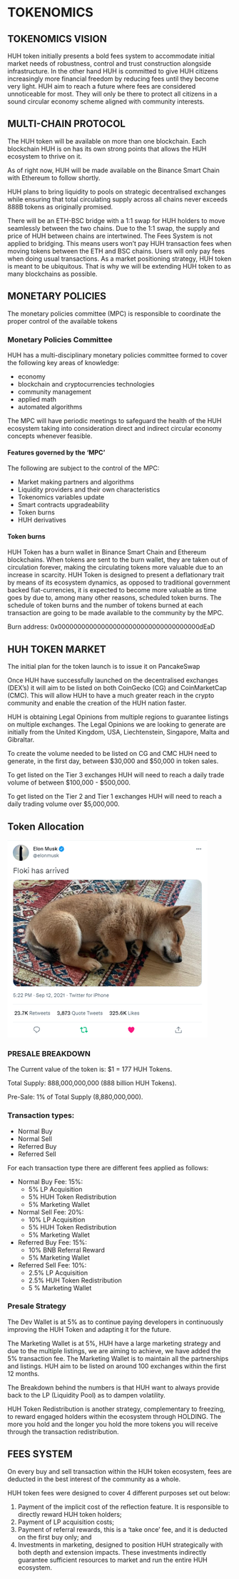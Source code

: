 # TOKENOMICS

## TOKENOMICS VISION

HUH token initially presents a bold fees system to accommodate initial market needs of robustness, control and trust construction alongside infrastructure. In the other hand HUH is committed to give HUH citizens increasingly more financial freedom by reducing fees until they become very light. HUH aim to reach a future where fees are considered unnoticeable for most. They will only be there to protect all citizens in a sound circular economy scheme aligned with community interests.

## MULTI-CHAIN PROTOCOL

The HUH token will be available on more than one blockchain. Each blockchain HUH is on has its own strong points that allows the HUH ecosystem to thrive on it.&#x20;

As of right now, HUH will be made available on the Binance Smart Chain with Ethereum to follow shortly.&#x20;

HUH plans to bring liquidity to pools on strategic decentralised exchanges while ensuring that total circulating supply across all chains never exceeds 888B tokens as originally promised.&#x20;

There will be an ETH-BSC bridge with a 1:1 swap for HUH holders to move seamlessly between the two chains. Due to the 1:1 swap, the supply and price of HUH between chains are intertwined. The Fees System is not applied to bridging. This means users won’t pay HUH transaction fees when moving tokens between the ETH and BSC chains. Users will only pay fees when doing usual transactions. As a market positioning strategy, HUH token is meant to be ubiquitous. That is why we will be extending HUH token to as many blockchains as possible.

## MONETARY POLICIES

The monetary policies committee (MPC) is responsible to coordinate the proper control of the available tokens

### Monetary Policies Committee

HUH has a multi-disciplinary monetary policies committee formed to cover the following key areas of knowledge:&#x20;

* economy&#x20;
* blockchain and cryptocurrencies technologies&#x20;
* community management&#x20;
* applied math&#x20;
* automated algorithms&#x20;

The MPC will have periodic meetings to safeguard the health of the HUH ecosystem taking into consideration direct and indirect circular economy concepts whenever feasible.

#### Features governed by the ‘MPC’

The following are subject to the control of the MPC:&#x20;

* Market making partners and algorithms&#x20;
* Liquidity providers and their own characteristics
* Tokenomics variables update&#x20;
* Smart contracts upgradeability&#x20;
* Token burns&#x20;
* HUH derivatives

#### Token burns

HUH Token has a burn wallet in Binance Smart Chain and Ethereum blockchains. When tokens are sent to the burn wallet, they are taken out of circulation forever, making the circulating tokens more valuable due to an increase in scarcity. HUH Token is designed to present a deflationary trait by means of its ecosystem dynamics, as opposed to traditional government backed fiat-currencies, it is expected to become more valuable as time goes by due to, among many other reasons, scheduled token burns. The schedule of token burns and the number of tokens burned at each transaction are going to be made available to the community by the MPC.&#x20;

Burn address: 0x000000000000000000000000000000000000dEaD

## HUH TOKEN MARKET

The initial plan for the token launch is to issue it on PancakeSwap&#x20;

Once HUH have successfully launched on the decentralised exchanges (DEX’s) it will aim to be listed on both CoinGecko (CG) and CoinMarketCap (CMC). This will allow HUH to have a much greater reach in the crypto community and enable the creation of the HUH nation faster.&#x20;

HUH is obtaining Legal Opinions from multiple regions to guarantee listings on multiple exchanges. The Legal Opinions we are looking to generate are initially from the United Kingdom, USA, Liechtenstein, Singapore, Malta and Gibraltar.&#x20;

To create the volume needed to be listed on CG and CMC HUH need to generate, in the first day, between $30,000 and $50,000 in token sales.&#x20;

To get listed on the Tier 3 exchanges HUH will need to reach a daily trade volume of between $100,000 - $500,000.&#x20;

To get listed on the Tier 2 and Tier 1 exchanges HUH will need to reach a daily trading volume over $5,000,000.&#x20;

## Token Allocation&#x20;

![](<../../.gitbook/assets/image (2).png>)

### PRESALE BREAKDOWN

The Current value of the token is: $1 = 177 HUH Tokens.&#x20;

Total Supply: 888,000,000,000 (888 billion HUH Tokens).&#x20;

Pre-Sale: 1% of Total Supply (8,880,000,000).&#x20;

### Transaction types:

* Normal Buy
* Normal Sell
* Referred Buy
* Referred Sell

For each transaction type there are different fees applied as follows:

* Normal Buy Fee: 15%:&#x20;
  * 5% LP Acquisition &#x20;
  * 5% HUH Token Redistribution &#x20;
  * 5% Marketing Wallet&#x20;
* Normal Sell Fee: 20%:&#x20;
  * 10% LP Acquisition&#x20;
  * 5% HUH Token Redistribution &#x20;
  * 5% Marketing Wallet&#x20;
* Referred Buy Fee: 15%:&#x20;
  * 10% BNB Referral Reward&#x20;
  * 5% Marketing Wallet&#x20;
* Referred Sell Fee: 10%:&#x20;
  * 2.5% LP Acquisition&#x20;
  * 2.5% HUH Token Redistribution&#x20;
  * 5 % Marketing Wallet

### Presale Strategy

The Dev Wallet is at 5% as to continue paying developers in continuously improving the HUH Token and adapting it for the future.&#x20;

The Marketing Wallet is at 5%, HUH have a large marketing strategy and due to the multiple listings, we are aiming to achieve, we have added the 5% transaction fee. The Marketing Wallet is to maintain all the partnerships and listings. HUH aim to be listed on around 100 exchanges within the first 12 months.&#x20;

The Breakdown behind the numbers is that HUH want to always provide back to the LP (Liquidity Pool) as to dampen volatility.&#x20;

HUH Token Redistribution is another strategy, complementary to freezing, to reward engaged holders within the ecosystem through HOLDING. The more you hold and the longer you hold the more tokens you will receive through the transaction redistribution.

## FEES SYSTEM

On every buy and sell transaction within the HUH token ecosystem, fees are deducted in the best interest of the community as a whole. &#x20;

HUH token fees were designed to cover 4 different purposes set out below:&#x20;

1. Payment of the implicit cost of the reflection feature. It is responsible to directly reward HUH token holders;
2. Payment of LP acquisition costs;
3. Payment of referral rewards, this is a ‘take once’ fee, and it is deducted on the first buy only; and
4. Investments in marketing, designed to position HUH strategically with both depth and extension impacts. These investments indirectly guarantee sufficient resources to market and run the entire HUH ecosystem.
